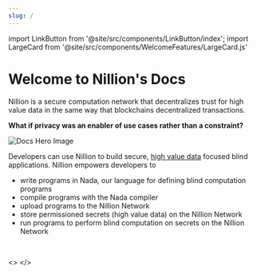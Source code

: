 ```yaml
---
slug: /
---
```


import LinkButton from '@site/src/components/LinkButton/index';
import LargeCard from '@site/src/components/WelcomeFeatures/LargeCard.js'

# Welcome to Nillion's Docs

Nillion is a secure computation network that decentralizes trust for high value data in the same way that blockchains decentralized transactions.

**What if privacy was an enabler of use cases rather than a constraint?**

![Docs Hero Image](/img/test-hero-image.png)

Developers can use Nillion to build secure, [high value data](high-value-data.md) focused blind applications. Nillion empowers developers to

- write programs in Nada, our language for defining blind computation programs
- compile programs with the Nada compiler
- upload programs to the Nillion Network
- store permissioned secrets (high value data) on the Nillion Network
- run programs to perform blind computation on secrets on the Nillion Network

<br/>
<!-- <LinkButton text="Learn about Nillion" link="/what-is-nillion"/> -->

<!-- <LinkButton text="Build a Blind App"link="/quickstart"/> -->

<>
<LargeCard
        href="./what-is-nillion"
        name="Learn"
        icon="img/book_emoji.png"
        description="Nillion is a secure computation "
            />
<LargeCard
    href="./quickstart"
    name="Build"
    description="Get started by building a Blind App"
    icon="img/build_emoji.png"
            />
</>

<LargeCard
href="https://docs.nillion.com/"
name="Nodes"
description="Run a Node on Nillion network"
icon="img/build_emoji.png"
/>
